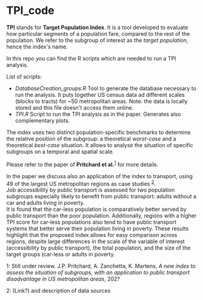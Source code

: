 # TPI_code

**TPI** stands for **Target Population Index**. It is a tool developed to evaluate how particular segments of a population fare, compared to the rest of the population. We refer to the subgroup of interest as the _target population_, hence the index's name.


In this repo you can find the R scripts which are needed to run a TPI analysis.


List of scripts:
- *DatabaseCreation_groups.R*
Tool to generate the database necessary to run the analysis. It puts together US census data ad different scales (blocks to tracts) for ~50 metropolitan areas. Note: the data is locally stored and this file doesn't access them online.
- *TPI.R*
Script to run the TPI analysis as in the paper. Generates also complementary plots.


The index uses two distinct population-specific benchmarks to determine the relative position of the subgroup: a theoretical _worst-case_ and a theoretical _best-case_ situation. It allows to analyse the situation of specific subgroups on a temporal and spatial scale.

Please refer to the paper of **Pritchard et al.**<sup>[1](#paper_footnote)</sup> for more details.

In the paper we discuss also an application of the index to transport, using 49 of the largest US metropolitan regions as case studies <sup>[2](#data_footnote)</sup>.
<br>Job accessibility by public transport is assessed for two population subgroups especially likely to benefit from public
transport: adults without a car and adults living in poverty.
<br>It is found that the car-less population is comparatively better served by public transport than the poor population. Additionally, regions with a higher TPI score for car-less populations also tend to have public transport systems that better serve their population living in poverty. These results highlight that the proposed index allows for easy comparison across regions, despite large differences in the scale of the variable of interest (accessibility by public transport), the total population, and the size of the target groups
(car-less or adults in poverty.

<a name="paper_footnote">1</a>: Still under review.
J.P. Pritchard, A. Zanchetta, K. Martens, _A new index to assess the situation of subgroups, with an application to public transport disadvantage in US metropolitan areas_, 202?

<a name="data_footnote">2</a>: (Link?) and description of data sources
